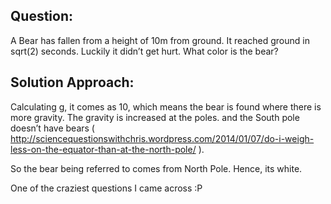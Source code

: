 ## Question:

A Bear has fallen from a height of 10m from ground. It reached ground in sqrt(2) seconds. Luckily it didn’t get hurt. What color is the bear?

## Solution Approach:

Calculating g, it comes as 10, which means the bear is found where there is more gravity. 
The gravity is increased at the poles. and the South pole doesn’t have bears ( http://sciencequestionswithchris.wordpress.com/2014/01/07/do-i-weigh-less-on-the-equator-than-at-the-north-pole/ ).

So the bear being referred to comes from North Pole. Hence, its white.

One of the craziest questions I came across :P

